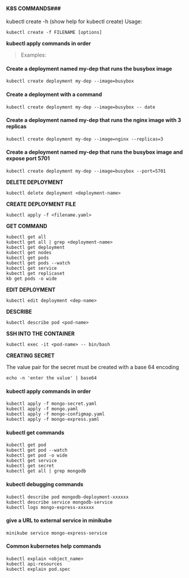 #### K8S COMMANDS###

kubectl create -h (show help for kubectl create)
Usage:

```
kubectl create -f FILENAME [options]
```

**kubectl apply commands in order**

> Examples:

#### Create a deployment named my-dep that runs the busybox image


```
kubectl create deployment my-dep --image=busybox
```

#### Create a deployment with a command
  
```
kubectl create deployment my-dep --image=busybox -- date
```

#### Create a deployment named my-dep that runs the nginx image with 3 replicas
  
```
kubectl create deployment my-dep --image=nginx --replicas=3
```

#### Create a deployment named my-dep that runs the busybox image and expose port 5701

```
kubectl create deployment my-dep --image=busybox --port=5701
```
  
**DELETE DEPLOYMENT**

```
kubectl delete deployment <deployment-name>
```


**CREATE DEPLOYMENT FILE**

```
kubectl apply -f <filename.yaml>
```

  
**GET COMMAND**

```
kubectl get all
kubectl get all | grep <deployment-name>
kubectl get deployment
kubectl get nodes
kubectl get pods
kubectl get pods --watch
kubectl get service
kubectl get replicaset
kb get pods -o wide
```


**EDIT DEPLOYMENT**

```
kubectl edit deployment <dep-name>
```


**DESCRIBE**

```
kubectl describe pod <pod-name>
```


**SSH INTO THE CONTAINER**

```
kubectl exec -it <pod-name> -- bin/bash
```


**CREATING SECRET**

The value pair for the secret must be created with a base 64 encoding

```
echo -n 'enter the value' | base64
```


#### kubectl apply commands in order
    
    kubectl apply -f mongo-secret.yaml
    kubectl apply -f mongo.yaml
    kubectl apply -f mongo-configmap.yaml 
    kubectl apply -f mongo-express.yaml

#### kubectl get commands

    kubectl get pod
    kubectl get pod --watch
    kubectl get pod -o wide
    kubectl get service
    kubectl get secret
    kubectl get all | grep mongodb

#### kubectl debugging commands

    kubectl describe pod mongodb-deployment-xxxxxx
    kubectl describe service mongodb-service
    kubectl logs mongo-express-xxxxxx

#### give a URL to external service in minikube
```
minikube service mongo-express-service
```

#### Common kubernetes help commands
```
kubectl explain <object_name>
kubectl api-resources
kubectl explain pod.spec
```

